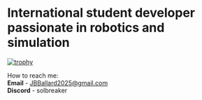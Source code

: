 <h1>International student developer passionate in robotics and simulation</h1>

[![trophy](https://github-profile-trophy.vercel.app/?username=ryo-ma&theme=onedark)](https://github.com/ryo-ma/github-profile-trophy)

How to reach me:
<br>
**Email** - JBBallard2025@gmail.com
<br>
**Discord** - solbreaker
